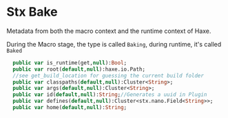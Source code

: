 # Stx Bake

Metadata from both the macro context and the runtime context of Haxe.


During the Macro stage, the type is called `Baking`, during runtime, it's called `Baked`

```haxe
  public var is_runtime(get,null):Bool;
  public var root(default,null):haxe.io.Path;
  //see get_build_location for guessing the current build folder
  public var classpaths(default,null):Cluster<String>;
  public var args(default,null):Cluster<String>;
  public var id(default,null):String;//Generates a uuid in Plugin
  public var defines(default,null):Cluster<stx.nano.Field<String>>;
  public var home(default,null):String;
```